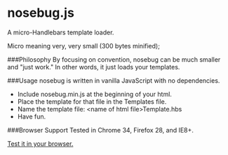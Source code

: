 nosebug.js
=========

A micro-Handlebars template loader.

Micro meaning very, very small (300 bytes minified);

###Philosophy
By focusing on convention, nosebug can be much smaller and "just work." In other words, it just loads your templates.

###Usage
nosebug is written in vanilla JavaScript with no dependencies. 

- Include nosebug.min.js at the beginning of your html.
- Place the template for that file in the Templates file.
- Name the template file: &lt;name of html file&gt;Template.hbs
- Have fun.

###Browser Support
Tested in Chrome 34, Firefox 28, and IE8+.

[Test it in your browser.](https://dl.dropboxusercontent.com/u/24981817/nosebug/test.html)
